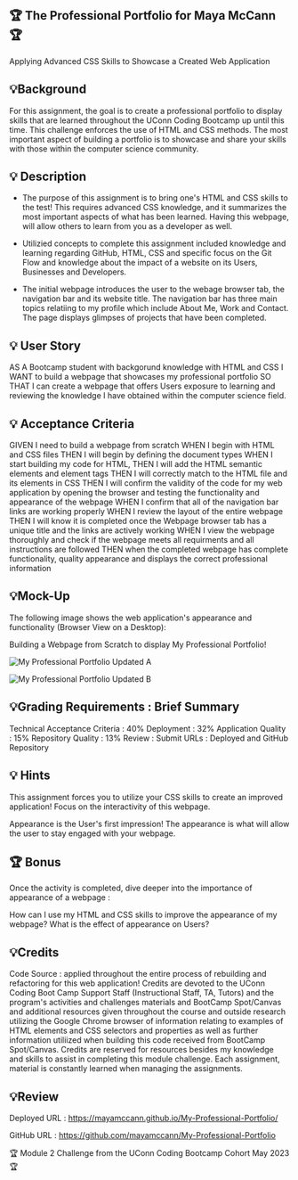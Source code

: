 ## 🏆 The Professional Portfolio for Maya McCann 🏆
Applying Advanced CSS Skills to Showcase a Created Web Application

## 💡Background
For this assignment, the goal is to create a professional portfolio to display skills that are learned throughout the UConn Coding Bootcamp up until this time. This challenge enforces the use of HTML and CSS methods. The most important aspect of building a portfolio is to showcase and share your skills with those within the computer science community. 

## 💡 Description

* The purpose of this assignment is to bring one's HTML and CSS skills to the test! This requires advanced CSS knowledge, and it summarizes the most important aspects of what has been learned. Having this webpage, will allow others to learn from you as a developer as well.

* Utilizied concepts to complete this assignment included knowledge and learning regarding GitHub, HTML, CSS and specific focus on the Git Flow and knowledge about the impact of a website on its Users, Businesses and Developers.

* The initial webpage introduces the user to the webage browser tab, the navigation bar and its website title. The navigation bar has three main topics relatiing to my profile which include About Me, Work and Contact. The page displays glimpses of projects that have been completed.

## 💡 User Story
AS A Bootcamp student with backgorund knowledge with HTML and CSS 
I WANT to build a webpage that showcases my professional portfolio 
SO THAT I can create a webpage that offers Users exposure to learning and reviewing the knowledge I have obtained within the computer science field.

## 💡 Acceptance Criteria
GIVEN I need to build a webpage from scratch 
WHEN I begin with HTML and CSS files THEN I will begin by defining the document types 
WHEN I start building my code for HTML, 
THEN I will add the HTML semantic elements and element tags 
THEN I will correctly match to the HTML file and its elements in CSS THEN I will confirm the validity of the code for my web application by opening the browser and testing the functionality and appearance of the webpage 
WHEN I confirm that all of the navigation bar links are working properly WHEN I review the layout of the entire webpage 
THEN I will know it is completed once the Webpage browser tab has a unique title and the links are actively working 
WHEN I view the webpage thoroughly and check if the webpage meets all requirments and all instructions are followed 
THEN when the completed webpage has complete functionality, quality appearance and displays the correct professional information

## 💡Mock-Up
The following image shows the web application's appearance and functionality (Browser View on a Desktop): 

Building a Webpage from Scratch to display My Professional Portfolio!

![My Professional Portfolio Updated A](https://github.com/mayamccann/My-Professional-Portfolio/assets/112992245/c0d2dc84-2811-4c04-9fb7-c9eca270638a)


![My Professional Portfolio Updated B](https://github.com/mayamccann/My-Professional-Portfolio/assets/112992245/0654f136-a5a6-4296-9d9d-5f75b12f6d6f)


## 💡Grading Requirements : Brief Summary
Technical Acceptance Criteria : 40%
Deployment : 32%
Application Quality : 15%
Repository Quality : 13%
Review : Submit URLs : Deployed and GitHub Repository

## 💡 Hints
This assignment forces you to utilize your CSS skills to create an improved application! Focus on the interactivity of this webpage.

Appearance is the User's first impression! The appearance is what will allow the user to stay engaged with your webpage.

## 🏆 Bonus
Once the activity is completed, dive deeper into the importance of appearance of a webpage :

How can I use my HTML and CSS skills to improve the appearance of my webpage? What is the effect of appearance on Users?

## 💡Credits
Code Source : applied throughout the entire process of rebuilding and refactoring for this web application! Credits are devoted to the UConn Coding Boot Camp Support Staff (Instructional Staff, TA, Tutors) and the program's activities and challenges materials and BootCamp Spot/Canvas and additional resources given throughout the course and outside research utilizing the Google Chrome browser of information relating to examples of HTML elements and CSS selectors and properties as well as further information utiliized when building this code received from BootCamp Spot/Canvas. Credits are reserved for resources besides my knowledge and skills to assist in completing this module challenge. Each assignment, material is constantly learned when managing the assignments. 

## 💡Review 

Deployed URL :
https://mayamccann.github.io/My-Professional-Portfolio/

GitHub URL :
https://github.com/mayamccann/My-Professional-Portfolio


🏆 Module 2 Challenge from the UConn Coding Bootcamp Cohort May 2023 🏆